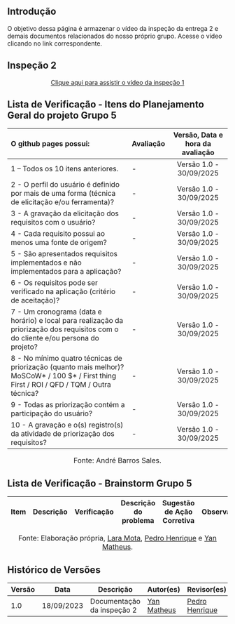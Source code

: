 ## Introdução

O objetivo dessa página é armazenar o vídeo da inspeção da entrega 2 e demais documentos relacionados do nosso próprio grupo. Acesse o vídeo clicando no link correspondente.

## Inspeção 2

<p style="text-align: center"><a href="" target="blanket">Clique aqui para assistir o vídeo da inspeção 1</a></p>

## Lista de Verificação - Itens do Planejamento Geral do projeto Grupo 5

| O github pages possui: | Avaliação | Versão, Data e hora da avaliação |
| :---- | ----- | :---: |
| 1 – Todos os 10 itens anteriores. | - | Versão 1.0 \- 30/09/2025 |
| 2 \- O perfil do usuário é definido por mais de uma forma (técnica de elicitação e/ou ferramenta)? | - | Versão 1.0 \- 30/09/2025 |
| 3 \- A gravação da elicitação dos requisitos com o usuário? | - | Versão 1.0 \- 30/09/2025 |
| 4 \- Cada requisito possui ao menos uma fonte de origem?  | - | Versão 1.0 \- 30/09/2025 |
| 5 \-  São apresentados requisitos implementados e não implementados para a aplicação?  | - | Versão 1.0 \- 30/09/2025 |
| 6 \-  Os requisitos pode ser verificado na aplicação (critério de aceitação)? | - | Versão 1.0 \- 30/09/2025 |
| 7 \- Um cronograma (data e horário) e local para realização da priorização dos requisitos com o do cliente e/ou persona do projeto?  | - | Versão 1.0 \- 30/09/2025 |
| 8 \- No mínimo quatro técnicas de priorização (quanto mais melhor)? MoSCoW* / 100 $* / First thing First / ROI / QFD / TQM / Outra técnica? | - | Versão 1.0 \- 30/09/2025 |
| 9 \- Todas as priorização contém a participação do usuário? | - | Versão 1.0 \- 30/09/2025 |
| 10 \- A gravação e o(s) registro(s) da atividade de priorização dos requisitos? | - |Versão 1.0 \- 30/09/2025 |

<font size="3"><p style="text-align: center">Fonte: André Barros Sales.</p></font>


## Lista de Verificação - Brainstorm Grupo 5

| Item | Descrição | Verificação | Descrição do problema | Sugestão de Ação Corretiva | Observação |
|------|-----------|-------------|------------------------|-----------------------------|-------------|


<font size="3"><p style="text-align: center">Fonte: Elaboração própria, [Lara Mota](https://github.com/mel14-hub), [Pedro Henrique](https://github.com/pedrohpsantos) e [Yan Matheus](https://github.com/Yanmatheus0812).</p></font>

## Histórico de Versões

| Versão | Data       | Descrição                    | Autor(es)                          | Revisor(es)                          |
|--------|------------|------------------------------|-----------------------------------|-------------------------------------|
| 1.0    | 18/09/2023 | Documentação da inspeção 2   | [Yan Matheus](https://github.com/Yanmatheus0812) | [Pedro Henrique](https://github.com/pedrohpsantos) |
